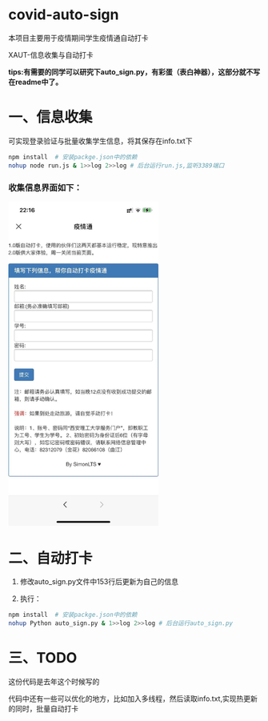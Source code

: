 # covid-auto-sign
本项目主要用于疫情期间学生疫情通自动打卡

XAUT-信息收集与自动打卡

**tips:有需要的同学可以研究下auto_sign.py，有彩蛋（表白神器），这部分就不写在readme中了。**


# 一、信息收集
可实现登录验证与批量收集学生信息，将其保存在info.txt下

```bash
npm install  # 安装packge.json中的依赖
nohup node run.js & 1>>log 2>>log # 后台运行run.js,监听3389端口
```
### 收集信息界面如下：  

<img src="./image/demo.jpg" style="width:300px">

# 二、自动打卡

1. 修改auto_sign.py文件中153行后更新为自己的信息

2. 执行：
```bash
npm install  # 安装packge.json中的依赖
nohup Python auto_sign.py & 1>>log 2>>log # 后台运行auto_sign.py
```


# 三、TODO

这份代码是去年这个时候写的

代码中还有一些可以优化的地方，比如加入多线程，然后读取info.txt,实现热更新的同时，批量自动打卡